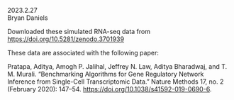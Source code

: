 2023.2.27  
Bryan Daniels

Downloaded these simulated RNA-seq data from https://doi.org/10.5281/zenodo.3701939

These data are associated with the following paper: 

Pratapa, Aditya, Amogh P. Jalihal, Jeffrey N. Law, Aditya Bharadwaj, and T. M. Murali. 
“Benchmarking Algorithms for Gene Regulatory Network Inference from Single-Cell Transcriptomic Data.” 
Nature Methods 17, no. 2 (February 2020): 147–54. https://doi.org/10.1038/s41592-019-0690-6.